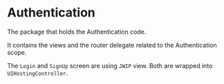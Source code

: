 # Authentication

The package that holds the Authentication code.

It contains the views and the router delegate related to the Authentication scope.

The `Login` and `SignUp` screen are using `JWIP` view. Both are wrapped into `UIHostingController`.